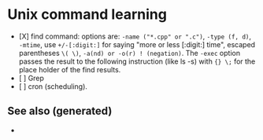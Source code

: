 # Unix command learning

  - \[X\] find command: options are: `-name ("*.cpp" or ".c")`, `-type
    (f, d)`, `-mtime`, use `+/-[:digit:]` for saying "more or less
    \[:digit:\] time", escaped parentheses `\( \)`, `-a(nd) or -o(r) !
    (negation)`. The `-exec` option passes the result to the following
    instruction (like ls -s) with `{} \;` for the place holder of the
    find results.
  - \[ \] Grep
  - \[ \] cron (scheduling).

## See also (generated)

  -
